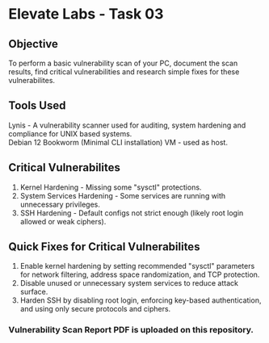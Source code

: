 # Elevate Labs - Task 03

## Objective  
To perform a basic vulnerability scan of your PC, document the scan results, find critical vulnerabilities and research simple fixes for these vulnerabilites.  

## Tools Used
Lynis - A vulnerability scanner used for auditing, system hardening and compliance for UNIX based systems.  
Debian 12 Bookworm (Minimal CLI installation) VM - used as host.  

## Critical Vulnerabilites
1. Kernel Hardening - Missing some "sysctl" protections.
2. System Services Hardening - Some services are running with unnecessary privileges.
3. SSH Hardening - Default configs not strict enough (likely root login allowed or weak ciphers).

## Quick Fixes for Critical Vulnerabilites
1. Enable kernel hardening by setting recommended "sysctl" parameters for network filtering, address space randomization, and TCP protection.
2. Disable unused or unnecessary system services to reduce attack surface.
3. Harden SSH by disabling root login, enforcing key-based authentication, and using only secure protocols and ciphers.

### Vulnerability Scan Report PDF is uploaded on this repository.

